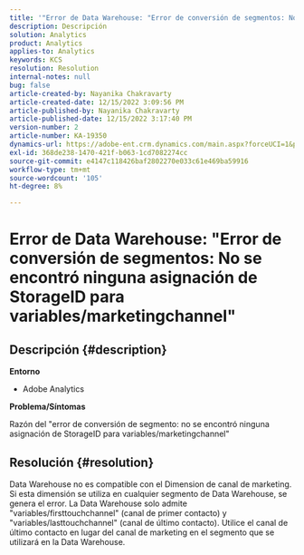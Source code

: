 ```yaml
---
title: '"Error de Data Warehouse: "Error de conversión de segmentos: No se encontró ninguna asignación de StorageID para variables/marketingchannel"'
description: Descripción
solution: Analytics
product: Analytics
applies-to: Analytics
keywords: KCS
resolution: Resolution
internal-notes: null
bug: false
article-created-by: Nayanika Chakravarty
article-created-date: 12/15/2022 3:09:56 PM
article-published-by: Nayanika Chakravarty
article-published-date: 12/15/2022 3:17:40 PM
version-number: 2
article-number: KA-19350
dynamics-url: https://adobe-ent.crm.dynamics.com/main.aspx?forceUCI=1&pagetype=entityrecord&etn=knowledgearticle&id=985b0388-8a7c-ed11-81ac-6045bd006e5a
exl-id: 368de238-1470-421f-b063-1cd7082274cc
source-git-commit: e4147c118426baf2802270e033c61e469ba59916
workflow-type: tm+mt
source-wordcount: '105'
ht-degree: 8%

---
```


# Error de Data Warehouse: &quot;Error de conversión de segmentos: No se encontró ninguna asignación de StorageID para variables/marketingchannel&quot;

## Descripción {#description}


<b>Entorno</b>

- Adobe Analytics

<b>Problema/Síntomas</b>

Razón del &quot;error de conversión de segmento: no se encontró ninguna asignación de StorageID para variables/marketingchannel&quot;


## Resolución {#resolution}


Data Warehouse no es compatible con el Dimension de canal de marketing. Si esta dimensión se utiliza en cualquier segmento de Data Warehouse, se genera el error. La Data Warehouse solo admite &quot;variables/firsttouchchannel&quot; (canal de primer contacto) y &quot;variables/lasttouchchannel&quot; (canal de último contacto). Utilice el canal de último contacto en lugar del canal de marketing en el segmento que se utilizará en la Data Warehouse.
